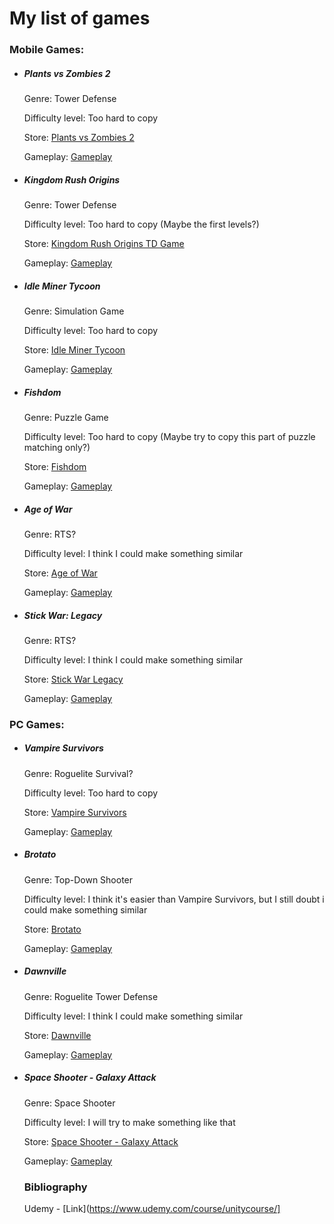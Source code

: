 # My list of games

### Mobile Games:

- #####  Plants vs Zombies 2
  
  Genre: Tower Defense
  
  Difficulty level: Too hard to copy

  Store: [Plants vs Zombies 2](https://play.google.com/store/apps/details?id=com.ea.game.pvz2_row&hl=pl&gl=US&pli=1)
  
  Gameplay: [Gameplay](https://www.youtube.com/watch?v=klfBwzFRCuo&ab_channel=ZackScottGames)

- ##### Kingdom Rush Origins
  
  Genre: Tower Defense
  
  Difficulty level: Too hard to copy (Maybe the first levels?)

  Store: [Kingdom Rush Origins TD Game](https://play.google.com/store/apps/details?id=com.ironhidegames.android.kingdomrushorigins&hl=pl&gl=US)
  
  Gameplay: [Gameplay](https://www.youtube.com/watch?v=zy0ZkpkFiCo&ab_channel=TouchGameplay)

- ##### Idle Miner Tycoon
  
  Genre: Simulation Game
  
  Difficulty level: Too hard to copy

  Store: [Idle Miner Tycoon](https://play.google.com/store/apps/details?id=com.fluffyfairygames.idleminertycoon&hl=pl&gl=US)
  
  Gameplay: [Gameplay](https://www.youtube.com/watch?v=NeJAmRvyKS8&ab_channel=Neogaming)

- ##### Fishdom
  
  Genre: Puzzle Game
  
  Difficulty level: Too hard to copy (Maybe try to copy this part of puzzle matching only?)

  Store: [Fishdom](https://play.google.com/store/apps/details?id=com.playrix.fishdomdd.gplay&hl=pl&gl=US)
  
  Gameplay: [Gameplay](https://www.youtube.com/watch?v=p63fuzZupB8&ab_channel=Neogaming)

- ##### Age of War
  
  Genre: RTS?
  
  Difficulty level: I think I could make something similar

  Store: [Age of War](https://play.google.com/store/apps/details?id=com.maxgames.ageofwar1&hl=pl&gl=US)

  Gameplay: [Gameplay](https://www.youtube.com/watch?v=MPi64-aHfg8&ab_channel=Dad%27sGamingAddiction)
  
- ##### Stick War: Legacy
  
  Genre: RTS?
  
  Difficulty level: I think I could make something similar

  Store: [Stick War Legacy](https://play.google.com/store/apps/details?id=com.maxgames.stickwarlegacy&hl=pl&gl=US)
  
  Gameplay: [Gameplay](https://www.youtube.com/watch?v=K3WWAx7yyz4&ab_channel=PryszardAndroidiOSGameplays)
  
### PC Games:

- ##### Vampire Survivors
  
  Genre: Roguelite Survival?
  
  Difficulty level: Too hard to copy

  Store: [Vampire Survivors](https://store.steampowered.com/app/1794680/Vampire_Survivors/)

  Gameplay: [Gameplay](https://www.youtube.com/watch?v=xqDmZzqrnBo&ab_channel=Ludophiles)
  
- ##### Brotato
  
  Genre: Top-Down Shooter
  
  Difficulty level: I think it's easier than Vampire Survivors, but I still doubt i could make something similar

  Store: [Brotato](https://store.steampowered.com/app/1942280/Brotato/)

  Gameplay: [Gameplay](https://www.youtube.com/watch?v=Ph3wh84vWD4&ab_channel=HopezeraGaming)
  
- ##### Dawnville
  
  Genre: Roguelite Tower Defense
  
  Difficulty level: I think I could make something similar

  Store: [Dawnville](https://sorensaket.itch.io/dawnville)
  
  Gameplay: [Gameplay](https://www.youtube.com/watch?v=-CwEZvnte0Q&ab_channel=FullThrough)
  
- ##### Space Shooter - Galaxy Attack
  
  Genre: Space Shooter
  
  Difficulty level:  I will try to make something like that

  Store: [Space Shooter - Galaxy Attack](https://play.google.com/store/apps/details?id=com.game.space.shooter2&hl=pl&gl=US) 
  
  Gameplay: [Gameplay](https://www.youtube.com/watch?v=gOrwlsVA4OM&ab_channel=Pharmit24)
  
  
  ### Bibliography
  Udemy - [Link](https://www.udemy.com/course/unitycourse/]
